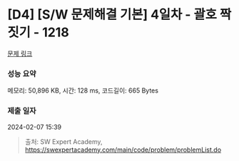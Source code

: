 # [D4] [S/W 문제해결 기본] 4일차 - 괄호 짝짓기 - 1218 

[문제 링크](https://swexpertacademy.com/main/code/problem/problemDetail.do?contestProbId=AV14eWb6AAkCFAYD) 

### 성능 요약

메모리: 50,896 KB, 시간: 128 ms, 코드길이: 665 Bytes

### 제출 일자

2024-02-07 15:39



> 출처: SW Expert Academy, https://swexpertacademy.com/main/code/problem/problemList.do